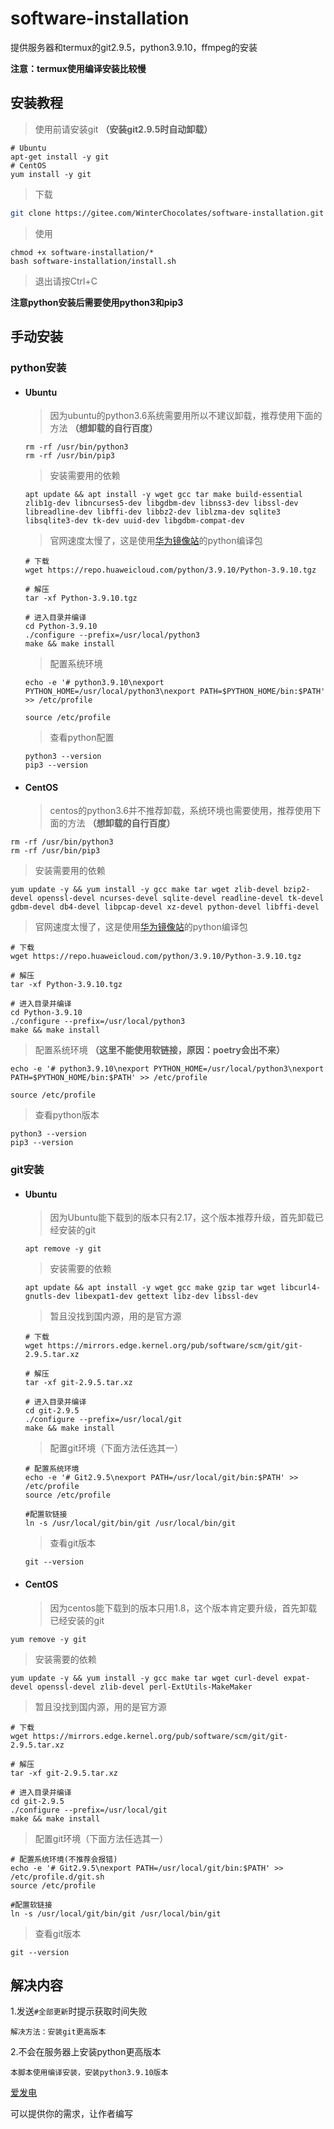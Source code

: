 # software-installation

提供服务器和termux的git2.9.5，python3.9.10，ffmpeg的安装

**注意：termux使用编译安装比较慢**

## 安装教程

> 使用前请安装git **（安装git2.9.5时自动卸载）**
>

```shell
# Ubuntu
apt-get install -y git
# CentOS
yum install -y git
```

> 下载
>

``` sh
git clone https://gitee.com/WinterChocolates/software-installation.git
```

> 使用
>

```shell
chmod +x software-installation/*
bash software-installation/install.sh
```

> 退出请按Ctrl+C
>

**注意python安装后需要使用python3和pip3**

## 手动安装

### python安装

- #### Ubuntu

  > 因为ubuntu的python3.6系统需要用所以不建议卸载，推荐使用下面的方法 **（想卸载的自行百度）**
  >

  ```shell
  rm -rf /usr/bin/python3
  rm -rf /usr/bin/pip3
  ```

  > 安装需要用的依赖
  >

  ```shell
  apt update && apt install -y wget gcc tar make build-essential zlib1g-dev libncurses5-dev libgdbm-dev libnss3-dev libssl-dev libreadline-dev libffi-dev libbz2-dev liblzma-dev sqlite3 libsqlite3-dev tk-dev uuid-dev libgdbm-compat-dev
  ```

  > 官网速度太慢了，这是使用[华为镜像站](https://mirrors.huaweicloud.com/home)的python编译包
  >

  ```shell
  # 下载
  wget https://repo.huaweicloud.com/python/3.9.10/Python-3.9.10.tgz
  
  # 解压
  tar -xf Python-3.9.10.tgz
  
  # 进入目录并编译
  cd Python-3.9.10
  ./configure --prefix=/usr/local/python3
  make && make install
  ```

  > 配置系统环境
  >

  ```shell
  echo -e '# python3.9.10\nexport PYTHON_HOME=/usr/local/python3\nexport PATH=$PYTHON_HOME/bin:$PATH' >> /etc/profile
  
  source /etc/profile
  ```

  > 查看python配置
  >

  ```shell
  python3 --version
  pip3 --version
  ```

- #### CentOS

  > centos的python3.6并不推荐卸载，系统环境也需要使用，推荐使用下面的方法 **（想卸载的自行百度）**
>
  
  ```shell
  rm -rf /usr/bin/python3
  rm -rf /usr/bin/pip3
```
  
> 安装需要用的依赖
  >
  
  ```shell
yum update -y && yum install -y gcc make tar wget zlib-devel bzip2-devel openssl-devel ncurses-devel sqlite-devel readline-devel tk-devel gdbm-devel db4-devel libpcap-devel xz-devel python-devel libffi-devel
  ```

  > 官网速度太慢了，这是使用[华为镜像站](https://mirrors.huaweicloud.com/home)的python编译包
  >
  
  ```shell
  # 下载
  wget https://repo.huaweicloud.com/python/3.9.10/Python-3.9.10.tgz
  
  # 解压
  tar -xf Python-3.9.10.tgz
  
  # 进入目录并编译
  cd Python-3.9.10
./configure --prefix=/usr/local/python3
  make && make install
```
  
  > 配置系统环境 **（这里不能使用软链接，原因：poetry会出不来）**
  >
  
  ```shell
echo -e '# python3.9.10\nexport PYTHON_HOME=/usr/local/python3\nexport PATH=$PYTHON_HOME/bin:$PATH' >> /etc/profile
  
source /etc/profile
  ```
  
  > 查看python版本
  >

  ```shell
  python3 --version
  pip3 --version
  ```
  
  

### git安装

- #### Ubuntu

  > 因为Ubuntu能下载到的版本只有2.17，这个版本推荐升级，首先卸载已经安装的git
  >

  ```shell
  apt remove -y git
  ```

  > 安装需要的依赖
  >

  ```shell
  apt update && apt install -y wget gcc make gzip tar wget libcurl4-gnutls-dev libexpat1-dev gettext libz-dev libssl-dev
  ```

  > 暂且没找到国内源，用的是官方源
  >

  ```shell
  # 下载
  wget https://mirrors.edge.kernel.org/pub/software/scm/git/git-2.9.5.tar.xz
  
  # 解压
  tar -xf git-2.9.5.tar.xz
  
  # 进入目录并编译
  cd git-2.9.5
  ./configure --prefix=/usr/local/git
  make && make install
  ```

  > 配置git环境（下面方法任选其一）
  >

  ```shell
  # 配置系统环境
  echo -e '# Git2.9.5\nexport PATH=/usr/local/git/bin:$PATH' >> /etc/profile
  source /etc/profile
  
  #配置软链接
  ln -s /usr/local/git/bin/git /usr/local/bin/git
  ```

  > 查看git版本
  >

  ```shell
  git --version
  ```

  

- #### CentOS
  > 因为centos能下载到的版本只用1.8，这个版本肯定要升级，首先卸载已经安装的git
>
  
  ```shell
  yum remove -y git
```
  
> 安装需要的依赖
  >
  
  ```shell
yum update -y && yum install -y gcc make tar wget curl-devel expat-devel openssl-devel zlib-devel perl-ExtUtils-MakeMaker
  ```

  > 暂且没找到国内源，用的是官方源
  >
  
  ```shell
  # 下载
  wget https://mirrors.edge.kernel.org/pub/software/scm/git/git-2.9.5.tar.xz
  
  # 解压
  tar -xf git-2.9.5.tar.xz
  
  # 进入目录并编译
  cd git-2.9.5
./configure --prefix=/usr/local/git
  make && make install
```
  
  > 配置git环境（下面方法任选其一）
  >
  
  ```shell
  # 配置系统环境(不推荐会报错)
  echo -e '# Git2.9.5\nexport PATH=/usr/local/git/bin:$PATH' >> /etc/profile.d/git.sh
  source /etc/profile

  #配置软链接
ln -s /usr/local/git/bin/git /usr/local/bin/git
  ```
  
  > 查看git版本
  >
  
  ```shell
  git --version
  ```
  

## 解决内容

1.发送`#全部更新`时提示获取时间失败

```shell
解决方法：安装git更高版本
```

2.不会在服务器上安装python更高版本

```shell
本脚本使用编译安装，安装python3.9.10版本
```



[爱发电](https://afdian.net/a/WinterChocolates)

可以提供你的需求，让作者编写
